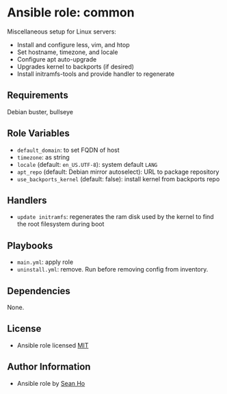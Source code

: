 # Ansible role: common
Miscellaneous setup for Linux servers:

+ Install and configure less, vim, and htop
+ Set hostname, timezone, and locale
+ Configure apt auto-upgrade
+ Upgrades kernel to backports (if desired)
+ Install initramfs-tools and provide handler to regenerate

## Requirements
Debian buster, bullseye

## Role Variables
+ `default_domain`: to set FQDN of host
+ `timezone`: as string
+ `locale` (default: `en_US.UTF-8`): system default `LANG`
+ `apt_repo` (default: Debian mirror autoselect): URL to package repository
+ `use_backports_kernel` (default: false): install kernel from backports repo

## Handlers
+ `update initramfs`: regenerates the ram disk used by the kernel
  to find the root filesystem during boot

## Playbooks
+ `main.yml`: apply role
+ `uninstall.yml`: remove. Run before removing config from inventory.

## Dependencies
None.

## License
+ Ansible role licensed [MIT](LICENSE)

## Author Information
+ Ansible role by [Sean Ho](https://github.com/ho-ansible/)
